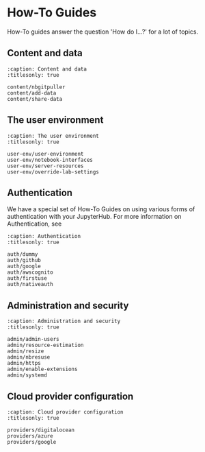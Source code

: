 # How-To Guides

How-To guides answer the question 'How do I...?' for a lot of topics.

## Content and data

```{toctree}
:caption: Content and data
:titlesonly: true

content/nbgitpuller
content/add-data
content/share-data
```

## The user environment

```{toctree}
:caption: The user environment
:titlesonly: true

user-env/user-environment
user-env/notebook-interfaces
user-env/server-resources
user-env/override-lab-settings
```

## Authentication

We have a special set of How-To Guides on using various forms of authentication
with your JupyterHub. For more information on Authentication, see
[](/topic/authenticator-configuration)

```{toctree}
:caption: Authentication
:titlesonly: true

auth/dummy
auth/github
auth/google
auth/awscognito
auth/firstuse
auth/nativeauth
```

## Administration and security

```{toctree}
:caption: Administration and security
:titlesonly: true

admin/admin-users
admin/resource-estimation
admin/resize
admin/nbresuse
admin/https
admin/enable-extensions
admin/systemd
```

## Cloud provider configuration

```{toctree}
:caption: Cloud provider configuration
:titlesonly: true

providers/digitalocean
providers/azure
providers/google
```

